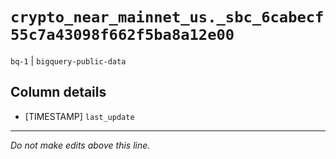 # `crypto_near_mainnet_us._sbc_6cabecf55c7a43098f662f5ba8a12e00`
`bq-1` | `bigquery-public-data`

## Column details
* [TIMESTAMP] `last_update`

-------------------------------------------------------------------------------
*Do not make edits above this line.*
